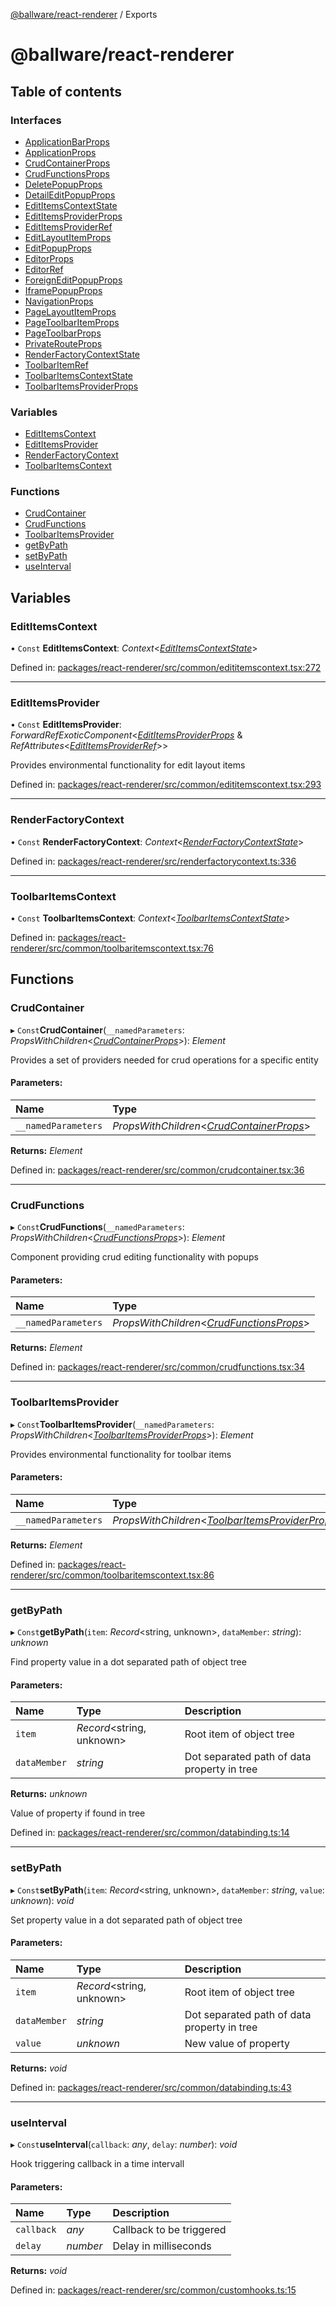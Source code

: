 [@ballware/react-renderer](README.md) / Exports

# @ballware/react-renderer

## Table of contents

### Interfaces

- [ApplicationBarProps](interfaces/applicationbarprops.md)
- [ApplicationProps](interfaces/applicationprops.md)
- [CrudContainerProps](interfaces/crudcontainerprops.md)
- [CrudFunctionsProps](interfaces/crudfunctionsprops.md)
- [DeletePopupProps](interfaces/deletepopupprops.md)
- [DetailEditPopupProps](interfaces/detaileditpopupprops.md)
- [EditItemsContextState](interfaces/edititemscontextstate.md)
- [EditItemsProviderProps](interfaces/edititemsproviderprops.md)
- [EditItemsProviderRef](interfaces/edititemsproviderref.md)
- [EditLayoutItemProps](interfaces/editlayoutitemprops.md)
- [EditPopupProps](interfaces/editpopupprops.md)
- [EditorProps](interfaces/editorprops.md)
- [EditorRef](interfaces/editorref.md)
- [ForeignEditPopupProps](interfaces/foreigneditpopupprops.md)
- [IframePopupProps](interfaces/iframepopupprops.md)
- [NavigationProps](interfaces/navigationprops.md)
- [PageLayoutItemProps](interfaces/pagelayoutitemprops.md)
- [PageToolbarItemProps](interfaces/pagetoolbaritemprops.md)
- [PageToolbarProps](interfaces/pagetoolbarprops.md)
- [PrivateRouteProps](interfaces/privaterouteprops.md)
- [RenderFactoryContextState](interfaces/renderfactorycontextstate.md)
- [ToolbarItemRef](interfaces/toolbaritemref.md)
- [ToolbarItemsContextState](interfaces/toolbaritemscontextstate.md)
- [ToolbarItemsProviderProps](interfaces/toolbaritemsproviderprops.md)

### Variables

- [EditItemsContext](modules.md#edititemscontext)
- [EditItemsProvider](modules.md#edititemsprovider)
- [RenderFactoryContext](modules.md#renderfactorycontext)
- [ToolbarItemsContext](modules.md#toolbaritemscontext)

### Functions

- [CrudContainer](modules.md#crudcontainer)
- [CrudFunctions](modules.md#crudfunctions)
- [ToolbarItemsProvider](modules.md#toolbaritemsprovider)
- [getByPath](modules.md#getbypath)
- [setByPath](modules.md#setbypath)
- [useInterval](modules.md#useinterval)

## Variables

### EditItemsContext

• `Const` **EditItemsContext**: *Context*<[*EditItemsContextState*](interfaces/edititemscontextstate.md)\>

Defined in: [packages/react-renderer/src/common/edititemscontext.tsx:272](https://github.com/ballware/ballware-client/blob/88ab695/packages/react-renderer/src/common/edititemscontext.tsx#L272)

___

### EditItemsProvider

• `Const` **EditItemsProvider**: *ForwardRefExoticComponent*<[*EditItemsProviderProps*](interfaces/edititemsproviderprops.md) & *RefAttributes*<[*EditItemsProviderRef*](interfaces/edititemsproviderref.md)\>\>

Provides environmental functionality for edit layout items

Defined in: [packages/react-renderer/src/common/edititemscontext.tsx:293](https://github.com/ballware/ballware-client/blob/88ab695/packages/react-renderer/src/common/edititemscontext.tsx#L293)

___

### RenderFactoryContext

• `Const` **RenderFactoryContext**: *Context*<[*RenderFactoryContextState*](interfaces/renderfactorycontextstate.md)\>

Defined in: [packages/react-renderer/src/renderfactorycontext.ts:336](https://github.com/ballware/ballware-client/blob/88ab695/packages/react-renderer/src/renderfactorycontext.ts#L336)

___

### ToolbarItemsContext

• `Const` **ToolbarItemsContext**: *Context*<[*ToolbarItemsContextState*](interfaces/toolbaritemscontextstate.md)\>

Defined in: [packages/react-renderer/src/common/toolbaritemscontext.tsx:76](https://github.com/ballware/ballware-client/blob/88ab695/packages/react-renderer/src/common/toolbaritemscontext.tsx#L76)

## Functions

### CrudContainer

▸ `Const`**CrudContainer**(`__namedParameters`: *PropsWithChildren*<[*CrudContainerProps*](interfaces/crudcontainerprops.md)\>): *Element*

Provides a set of providers needed for crud operations for a specific entity

#### Parameters:

Name | Type |
:------ | :------ |
`__namedParameters` | *PropsWithChildren*<[*CrudContainerProps*](interfaces/crudcontainerprops.md)\> |

**Returns:** *Element*

Defined in: [packages/react-renderer/src/common/crudcontainer.tsx:36](https://github.com/ballware/ballware-client/blob/88ab695/packages/react-renderer/src/common/crudcontainer.tsx#L36)

___

### CrudFunctions

▸ `Const`**CrudFunctions**(`__namedParameters`: *PropsWithChildren*<[*CrudFunctionsProps*](interfaces/crudfunctionsprops.md)\>): *Element*

Component providing crud editing functionality with popups

#### Parameters:

Name | Type |
:------ | :------ |
`__namedParameters` | *PropsWithChildren*<[*CrudFunctionsProps*](interfaces/crudfunctionsprops.md)\> |

**Returns:** *Element*

Defined in: [packages/react-renderer/src/common/crudfunctions.tsx:34](https://github.com/ballware/ballware-client/blob/88ab695/packages/react-renderer/src/common/crudfunctions.tsx#L34)

___

### ToolbarItemsProvider

▸ `Const`**ToolbarItemsProvider**(`__namedParameters`: *PropsWithChildren*<[*ToolbarItemsProviderProps*](interfaces/toolbaritemsproviderprops.md)\>): *Element*

Provides environmental functionality for toolbar items

#### Parameters:

Name | Type |
:------ | :------ |
`__namedParameters` | *PropsWithChildren*<[*ToolbarItemsProviderProps*](interfaces/toolbaritemsproviderprops.md)\> |

**Returns:** *Element*

Defined in: [packages/react-renderer/src/common/toolbaritemscontext.tsx:86](https://github.com/ballware/ballware-client/blob/88ab695/packages/react-renderer/src/common/toolbaritemscontext.tsx#L86)

___

### getByPath

▸ `Const`**getByPath**(`item`: *Record*<string, unknown\>, `dataMember`: *string*): *unknown*

Find property value in a dot separated path of object tree

#### Parameters:

Name | Type | Description |
:------ | :------ | :------ |
`item` | *Record*<string, unknown\> | Root item of object tree   |
`dataMember` | *string* | Dot separated path of data property in tree   |

**Returns:** *unknown*

Value of property if found in tree

Defined in: [packages/react-renderer/src/common/databinding.ts:14](https://github.com/ballware/ballware-client/blob/88ab695/packages/react-renderer/src/common/databinding.ts#L14)

___

### setByPath

▸ `Const`**setByPath**(`item`: *Record*<string, unknown\>, `dataMember`: *string*, `value`: *unknown*): *void*

Set property value in a dot separated path of object tree

#### Parameters:

Name | Type | Description |
:------ | :------ | :------ |
`item` | *Record*<string, unknown\> | Root item of object tree   |
`dataMember` | *string* | Dot separated path of data property in tree   |
`value` | *unknown* | New value of property    |

**Returns:** *void*

Defined in: [packages/react-renderer/src/common/databinding.ts:43](https://github.com/ballware/ballware-client/blob/88ab695/packages/react-renderer/src/common/databinding.ts#L43)

___

### useInterval

▸ `Const`**useInterval**(`callback`: *any*, `delay`: *number*): *void*

Hook triggering callback in a time intervall

#### Parameters:

Name | Type | Description |
:------ | :------ | :------ |
`callback` | *any* | Callback to be triggered   |
`delay` | *number* | Delay in milliseconds    |

**Returns:** *void*

Defined in: [packages/react-renderer/src/common/customhooks.ts:15](https://github.com/ballware/ballware-client/blob/88ab695/packages/react-renderer/src/common/customhooks.ts#L15)
